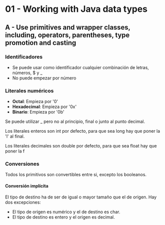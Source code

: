 # 01 - Working with Java data types
## A - Use primitives and wrapper classes, including, operators, parentheses, type promotion and casting
### Identificadores
* Se puede usar como identificador cualquier combinación de letras, números, $ y _
* No puede empezar por número
### Literales numéricos
* **Octal**: Empieza por '0'
* **Hexadecimal**: Empieza por '0x'
* **Binario**: Empieza por '0b'

Se puede utilizar _ pero no al principio, final o junto al punto decimal.

Los literales enteros son int por defecto, para que sea long hay que poner la 'l' al final.

Los literales decimales son double por defecto, para que sea float hay que poner la f

### Conversiones
Todos los primitivos son convertibles entre si, excepto los booleanos.

#### Conversión implícita
El tipo de destino ha de ser de igual o mayor tamaño que el de origen. Hay dos excepciones:
* El tipo de origen es numérico y el de destino es char.
* El tipo de destino es entero y el origen es decimal.